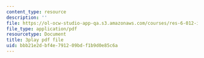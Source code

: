 ```yaml
---
content_type: resource
description: ''
file: https://ol-ocw-studio-app-qa.s3.amazonaws.com/courses/res-6-012-introduction-to-probability-spring-2018/bbb21e2dbf4e791209bdf1b9d0e85c6a_t_EcSVTWmwk.pdf
file_type: application/pdf
resourcetype: Document
title: 3play pdf file
uid: bbb21e2d-bf4e-7912-09bd-f1b9d0e85c6a
---
```


